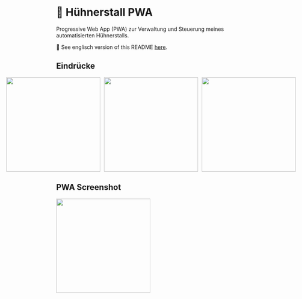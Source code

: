 # :chicken: Hühnerstall PWA

Progressive Web App (PWA) zur Verwaltung und Steuerung meines automatisierten Hühnerstalls.

:pushpin: See englisch version of this README [here](./README-en.md).

## Eindrücke
<div style="display: flex; justify-content: center;">
  <img src="https://user-images.githubusercontent.com/61932664/164431430-872fcac7-e16d-422f-acfd-e137f751add1.jpg" style="width: 250px; margin-right: 10px;">
  <img src="https://user-images.githubusercontent.com/61932664/164431721-b1c80b20-2692-494c-af1a-f5719abe44c2.jpg" style="width: 250px; margin-right: 10px;">
  <img src="https://user-images.githubusercontent.com/61932664/164431731-5ba0ccc4-252f-4563-b2c7-e2e1278545ee.jpg" style="width: 250px;">
</div>

## PWA Screenshot
<img src="https://user-images.githubusercontent.com/61932664/164433614-9bc2031c-7819-4a96-af65-c3dee4ce58f0.JPG" style="width: 250px;">
